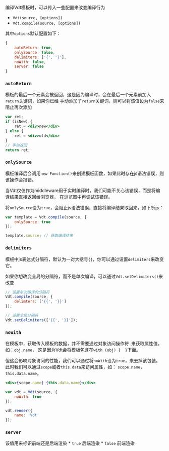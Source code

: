 编译Vdt模板时，可以传入一些配置来改变编译行为

* `Vdt(source, [options])`
* `Vdt.compile(source, [options])`

其中`options`默认配置如下：

```js
{
    autoReturn: true,
    onlySource: false,
    delimiters: ['{', '}'],
    noWith: false,
    server: false
}
```

### `autoReturn`

模板的最后一个元素会被返回，这是因为编译时，会在最后一个元素前加入`return`关键词，如果你已经
手动添加了`return`关键词，则可以将该值设为`false`来阻止再次添加

```jsx
var ret;
if (isNew) {
    ret = <div>new</div>
} else {
    ret = <div>old</div>
}
// 手动返回
return ret;
```

### `onlySource`

模板编译后会调用`new Function()`来创建模板函数，如果此时存在js语法错误，则该操作会报错。

当Vdt仅仅作为middleware用于实时编译时，我们可能不关心该错误，而是将编译结果直接返回给浏览器，
在浏览器中再调试该错误。

将`onlySource`设为`true`，会阻止js语法错误，直接将编译结果取回来，如下所示：

```js
var template = Vdt.compile(source, {
    onlySource: true
});

template.source; // 获取编译结果
```

### `delimiters`

模板中js表达式分隔符，默认为一对大括号`{}`，你可以通过设置`delimiters`来改变它。

如果你想改变全局的分隔符，而不是单次编译，可以通过`Vdt.setDelimiters()`来改变

```js
// 设置单次编译的分隔符
Vdt.compile(source, {
    delimters: ['{{', '}}']
});

// 设置全局分隔符
Vdt.setDelimiters(['{{', '}}']);
```

### `noWith`

在模板中，获取传入模板的数据，并不需要通过对象访问操作符`.`来获取属性值，如：`obj.name`，
这是因为Vdt会将模板包含在`with (obj) {  }`下面。

但这会影响对象访问的性能，我们可以通过将`noWith`设为`true`，来去掉该包装。
此时我们可以通过`scope`或者`this.data`来访问属性，如：
`scope.name`，`this.data.name`。

```jsx
<div>{scope.name} {this.data.name}</div>
```

```js
var vdt = Vdt(source, {
    noWith: true
});

vdt.render({
    name: 'Vdt'
});
```

### `server`

该值用来标识前端还是后端渲染
    * `true` 后端渲染
    * `false` 前端渲染
